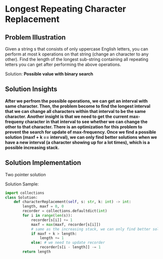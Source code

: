 # Longest Repeating Character Replacement

## Problem Illustration
Given a string s that consists of only uppercase English letters, you can perform at most k operations on that string (change an character to any other). Find the length of the longest sub-string containing all repeating letters you can get after performing the above operations.

Solution: **Possible value with binary search**

## Solution Insights
**After we perfrom the possible operations, we can get an interval with same character. Then, the problem become to find the longest interval that we can change all characters within that interval to be the same character. Another insight is that we need to get the current max-frequeny character in that interval to see whether we can change the other to that character. There is an optimization for this problem to prevent the search for update of max-frequency. Once we find a possible solution (maxf + k == interval), we can only find better solutions when we have a new interval (a character showing up for a lot times), which is a possible increasing stack.**

## Solution Implementation
Two pointer solution

Solution Sample:
```python
import collections
class Solution:
    def characterReplacement(self, s: str, k: int) -> int:
        length, maxf = 0, 0
        recorder = collections.defaultdict(int)
        for i in range(len(s)):
            recorder[s[i]] += 1
            maxf = max(maxf, recorder[s[i]])
            # same as the increasing stack, we can only find better solution when maxf update
            if maxf + k > length:
                length += 1
            else: # we need to update recorder
                recorder[s[i - length]] -= 1
        return length
```